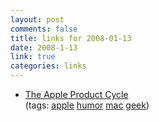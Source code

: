 ```yaml
--- 
layout: post
comments: false
title: links for 2008-01-13
date: 2008-1-13
link: true
categories: links
---
```

<ul class="delicious">
	<li>
		<div class="delicious-link"><a href="http://www.misterbg.org/AppleProductCycle/">The Apple Product Cycle</a></div>
		<div class="delicious-tags">(tags: <a href="http://del.icio.us/zanshin/apple">apple</a> <a href="http://del.icio.us/zanshin/humor">humor</a> <a href="http://del.icio.us/zanshin/mac">mac</a> <a href="http://del.icio.us/zanshin/geek">geek</a>)</div>
	</li>
</ul>
